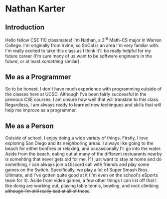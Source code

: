 # Nathan Karter

## Introduction

Hello fellow CSE 110 classmates! I'm Nathan, a 3<sup>rd</sup> Math-CS major in Warren College. I'm originally from Irvine, so SoCal is an area I'm very familar with.
I'm really excited to take this class as I think it'll be really helpful for my future career (I'm sure many of us want to be software engineers in the future, or at least *something* similar).

## Me as a Programmer

So to be honest, I don't have much experience with programming outside of the classes here at UCSD. Although I've been fairly successful in the previous CSE courses, I am unsure how well that will translate to this class.
Regardless, I am always ready to learned new techinques and skills that will help me improve as a programmer.

## Me as a Person

Outside of school, I enjoy doing a wide variety of things.
Firstly, I love exploring San Diego and its neighboring areas. I always like going to the beach for either bonfires or relaxing, and occassionally I'll go into the water. Aside from the beach, eating out at many of the different restuarants nearby is somehting that never gets old for me.
If I just want to stay at home and do something, I can always join a Discord call with friends and play some games on the Switch. Specifically, we play a lot of Super Smash Bros. Ultimate, and I've gotten quite good at it (I'm even on the school's eSports team for it).
Aside from video games, a few other things I can list off that I like doing are working out, playing table tennis, bowling, and rock climbing ~~although I'm still really bad at all of those~~.